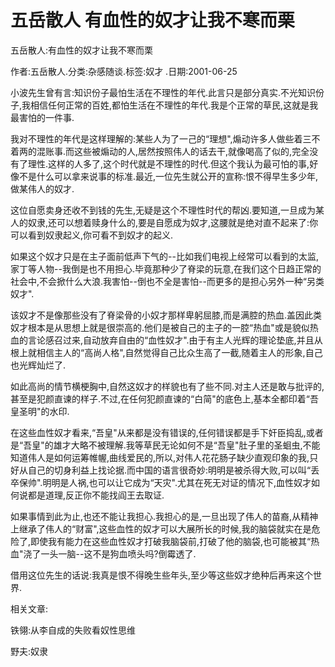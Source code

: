 # 五岳散人  有血性的奴才让我不寒而栗

五岳散人:有血性的奴才让我不寒而栗

作者:五岳散人.分类:杂感随谈.标签:奴才 .日期:2001-06-25

小波先生曾有言:知识份子最怕生活在不理性的年代.此言只是部分真实.不光知识份子,我相信任何正常的百姓,都怕生活在不理性的年代.我是个正常的草民,这就是我最害怕的一件事.

我对不理性的年代是这样理解的:某些人为了一己的“理想",煽动许多人做些着三不着两的混账事.而这些被煽动的人,居然按照伟人的话去干,就像喝高了似的,完全没有了理性.这样的人多了,这个时代就是不理性的时代.但这个我认为最可怕的事,好像不是什么可以拿来说事的标准.最近,一位先生就公开的宣称:恨不得早生多少年,做某伟人的奴才.

这位自愿卖身还收不到钱的先生,无疑是这个不理性时代的帮凶.要知道,一旦成为某人的奴隶,还可以想着赎身什么的,要是自愿成为奴才,这腰就是绝对直不起来了:你可以看到奴隶起义,你可看不到奴才的起义.

如果这个奴才只是在主子面前低声下气的--比如我们电视上经常可以看到的太监,家丁等人物--我倒是也不用担心.毕竟那种少了脊梁的玩意,在我们这个日趋正常的社会中,不会掀什么大浪.我害怕--倒也不全是害怕--而更多的是担心另外一种“另类奴才".

该奴才不是像那些没有了脊梁骨的小奴才那样卑躬屈膝,而是满腔的热血.盖因此类奴才根本是从思想上就是很崇高的.他们是被自己的主子的一腔“热血"或是貌似热血的言论感召过来,自动放弃自由的“血性奴才".由于有主人光辉的理论垫底,并且从根上就相信主人的“高尚人格",自然觉得自己比众生高了一截,随着主人的形象,自己也光辉灿烂了.

如此高尚的情节横梗胸中,自然这奴才的样貌也有了些不同.对主人还是敢与批评的,甚至是犯颜直谏的样子.不过,在任何犯颜直谏的“白简"的底色上,基本全都印着“吾皇圣明"的水印.

在这些血性奴才看来,“吾皇"从来都是没有错误的,任何错误都是手下奸臣捣乱,或者是“吾皇"的雄才大略不被理解.我等草民无论如何不是“吾皇"肚子里的圣蛔虫,不能知道伟人是如何运筹帷幄,曲线爱民的,所以,对伟人花花肠子缺少直观印象的我,只好从自己的切身利益上找论据.而中国的语言很奇妙:明明是被杀得大败,可以叫“丢卒保帅".明明是人祸,也可以让它成为“天灾".尤其在死无对证的情况下,血性奴才如何说都是道理,反正你不能找阎王去取证.

如果事情到此为止,也还不能让我担心.我担心的是,一旦出现了伟人的苗裔,从精神上继承了伟人的“财富",这些血性的奴才可以大展所长的时候,我的脑袋就实在是危险了,即使我有能力在这些血性奴才打破我脑袋前,打破了他的脑袋,也可能被其“热血"浇了一头一脑--这不是狗血喷头吗?倒霉透了.

借用这位先生的话说:我真是恨不得晚生些年头,至少等这些奴才绝种后再来这个世界.



相关文章:

铁翎:从李自成的失败看奴性思维

野夫:奴隶